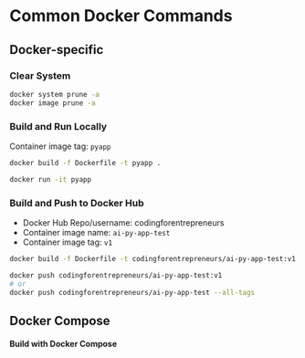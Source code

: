 # Common Docker Commands

## Docker-specific
### Clear System

```bash
docker system prune -a
docker image prune -a
```

### Build and Run Locally

Container image tag: `pyapp`

```bash
docker build -f Dockerfile -t pyapp .
```

```bash
docker run -it pyapp
```


### Build and Push to Docker Hub

- Docker Hub Repo/username: codingforentrepreneurs
- Container image name: `ai-py-app-test`
- Container image tag: `v1`

```bash
docker build -f Dockerfile -t codingforentrepreneurs/ai-py-app-test:v1 .
```

```bash
docker push codingforentrepreneurs/ai-py-app-test:v1
# or
docker push codingforentrepreneurs/ai-py-app-test --all-tags
```


## Docker Compose

#### Build with Docker Compose

```
```